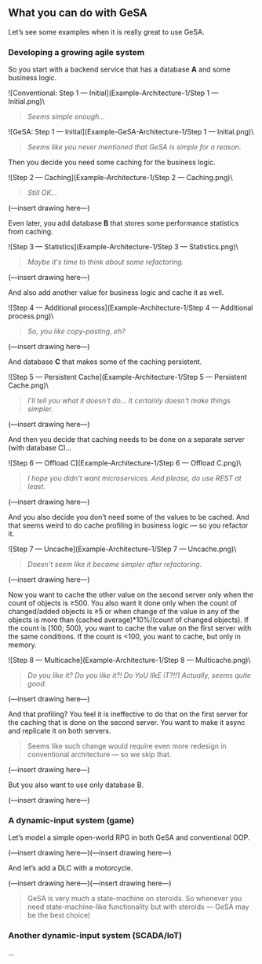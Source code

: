 
## What you can do with GeSA

Let’s see some examples when it is really great to use GeSA.

### Developing a growing agile system

So you start with a backend service that has a database **A** and some business
logic.

![Conventional: Step 1 — Initial](Example-Architecture-1/Step 1 — Initial.png)\ 

> *Seems simple enough…*

![GeSA: Step 1 — Initial](Example-GeSA-Architecture-1/Step 1 — Initial.png)\ 

> *Seems like you never mentioned that GeSA is simple for a reason.*

Then you decide you need some caching for the business logic.

![Step 2 — Caching](Example-Architecture-1/Step 2 — Caching.png)\ 

> *Still OK…*

(—insert drawing here—)

Even later, you add database **B** that stores some performance statistics from
caching.

![Step 3 — Statistics](Example-Architecture-1/Step 3 — Statistics.png)\ 

> *Maybe it's time to think about some refactoring.*

(—insert drawing here—)

And also add another value for business logic and cache it as well.

![Step 4 — Additional process](Example-Architecture-1/Step 4 — Additional process.png)\ 

> *So, you like copy-pasting, eh?*

(—insert drawing here—)

And database **C** that makes some of the caching persistent.

![Step 5 — Persistent Cache](Example-Architecture-1/Step 5 — Persistent Cache.png)\ 

> *I'll tell you what it doesn't do… It certainly doesn't make things simpler.*

(—insert drawing here—)

And then you decide that caching needs to be done on a separate server (with
database C)…

![Step 6 — Offload C](Example-Architecture-1/Step 6 — Offload C.png)\ 

> *I hope you didn't want microservices. And please, do use REST at least.*

(—insert drawing here—)

And you also decide you don’t need some of the values to be cached. And that
seems weird to do cache profiling in business logic — so you refactor it.

![Step 7 — Uncache](Example-Architecture-1/Step 7 — Uncache.png)\ 

> *Doesn't seem like it became simpler after refactoring.*

(—insert drawing here—)

Now you want to cache the other value on the second server only when the count
of objects is ≥500. You also want it done only when the count of changed/added
objects is ≥5 or when change of the value in any of the objects is more than
(cached average)*10%/(count of changed objects). If the count is [100; 500),
you want to cache the value on the first server with the same conditions. If
the count is <100, you want to cache, but only in memory.

![Step 8 — Multicache](Example-Architecture-1/Step 8 — Multicache.png)\ 

> *Do you like it? Do you like it?! Do YoU lIkE iT?!!1 Actually, seems quite
> good.*


(—insert drawing here—)

And that profiling? You feel it is ineffective to do that on the first server
for the caching that is done on the second server. You want to make it async
and replicate it on both servers.

> Seems like such change would require even more redesign in conventional
> architecture — so we skip that.


(—insert drawing here—)

But you also want to use only database B.

(—insert drawing here—)



### A dynamic-input system (game)

Let’s model a simple open-world RPG in both GeSA and conventional OOP.

(—insert drawing here—)(—insert drawing here—)

And let’s add a DLC with a motorcycle.

(—insert drawing here—)(—insert drawing here—)

> GeSA is very much a state-machine on steroids. So whenever you need
> state-machine-like functionality but with steroids — GeSA may be the best
> choice)


### Another dynamic-input system (SCADA/IoT)

…

